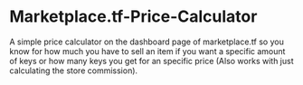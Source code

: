 # Marketplace.tf-Price-Calculator
A simple price calculator on the dashboard page of marketplace.tf so you know for how much you have to sell an item if you want a specific amount of keys or how many keys you get for an specific price (Also works with just calculating the store commission).
